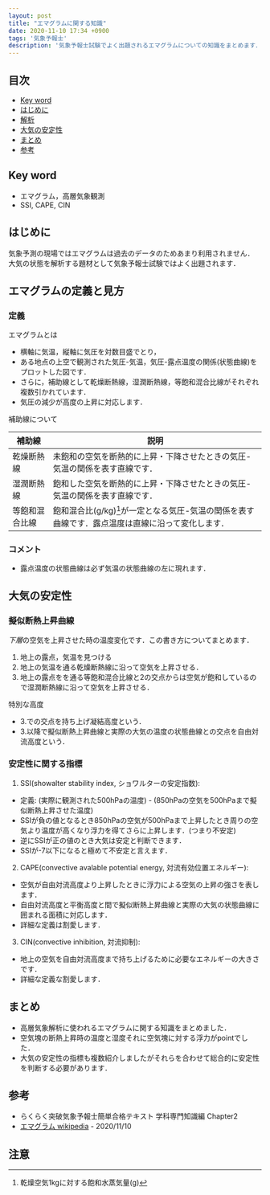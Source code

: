 ```yaml
---
layout: post
title: "エマグラムに関する知識"
date: 2020-11-10 17:34 +0900
tags: '気象予報士'
description: '気象予報士試験でよく出題されるエマグラムについての知識をまとめます．'
---
```


## 目次
- [Key word](#key-word)
- [はじめに](#はじめに)
- [解析](#解析)
- [大気の安定性](#大気の安定性)
- [まとめ](#まとめ)
- [参考](#参考)

## Key word
- エマグラム，高層気象観測
- SSI, CAPE, CIN

## はじめに

気象予測の現場ではエマグラムは過去のデータのためあまり利用されません．
大気の状態を解析する題材として気象予報士試験ではよく出題されます．

## エマグラムの定義と見方

### 定義
エマグラムとは

- 横軸に気温，縦軸に気圧を対数目盛でとり，
- ある地点の上空で観測された気圧-気温，気圧-露点温度の関係(状態曲線)をプロットした図です．
- さらに，補助線として乾燥断熱線，湿潤断熱線，等飽和混合比線がそれぞれ複数引かれています．
- 気圧の減少が高度の上昇に対応します．

補助線について

|補助線|説明|
|---|---|
|乾燥断熱線| 未飽和の空気を断熱的に上昇・下降させたときの気圧-気温の関係を表す直線です．|
|湿潤断熱線| 飽和した空気を断熱的に上昇・下降させたときの気圧-気温の関係を表す直線です．|
|等飽和混合比線| 飽和混合比(g/kg)[^mixing_ratio]が一定となる気圧-気温の関係を表す曲線です．露点温度は直線に沿って変化します．|

### コメント
- 露点温度の状態曲線は必ず気温の状態曲線の左に現れます．

## 大気の安定性
### 擬似断熱上昇曲線
*下層*の空気を上昇させた時の温度変化です．この書き方についてまとめます．
1. 地上の露点，気温を見つける
2. 地上の気温を通る乾燥断熱線に沿って空気を上昇させる．
3. 地上の露点をを通る等飽和混合比線と2の交点からは空気が飽和しているので湿潤断熱線に沿って空気を上昇させる．

特別な高度
- 3.での交点を持ち上げ凝結高度という．
- 3.以降で擬似断熱上昇曲線と実際の大気の温度の状態曲線との交点を自由対流高度という．

### 安定性に関する指標
1. SSI(showalter stability index, ショワルターの安定指数):
  - 定義: (実際に観測された500hPaの温度) - (850hPaの空気を500hPaまで擬似断熱上昇させた温度)
  - SSIが負の値となるとき850hPaの空気が500hPaまで上昇したとき周りの空気より温度が高くなり浮力を得てさらに上昇します．(つまり不安定)
  - 逆にSSIが正の値のとき大気は安定と判断できます．
  - SSIが-7以下になると極めて不安定と言えます．
2. CAPE(convective avalable potential energy, 対流有効位置エネルギー):
  - 空気が自由対流高度より上昇したときに浮力による空気の上昇の強さを表します．
  - 自由対流高度と平衡高度と間で擬似断熱上昇曲線と実際の大気の状態曲線に囲まれる面積に対応します．
  - 詳細な定義は割愛します．
3. CIN(convective inhibition, 対流抑制):
  - 地上の空気を自由対流高度まで持ち上げるために必要なエネルギーの大きさです．
  - 詳細な定義な割愛します．



## まとめ
- 高層気象解析に使われるエマグラムに関する知識をまとめました．
- 空気塊の断熱上昇時の温度と湿度それに空気塊に対する浮力がpointでした．
- 大気の安定性の指標も複数紹介しましたがそれらを合わせて総合的に安定性を判断する必要があります．

## 参考
- らくらく突破気象予報士簡単合格テキスト 学科専門知識編 Chapter2
- [エマグラム wikipedia](https://ja.wikipedia.org/wiki/%E3%82%A8%E3%83%9E%E3%82%B0%E3%83%A9%E3%83%A0) - 2020/11/10

## 注意
[^mixing_ratio]: 乾燥空気1kgに対する飽和水蒸気量(g)
